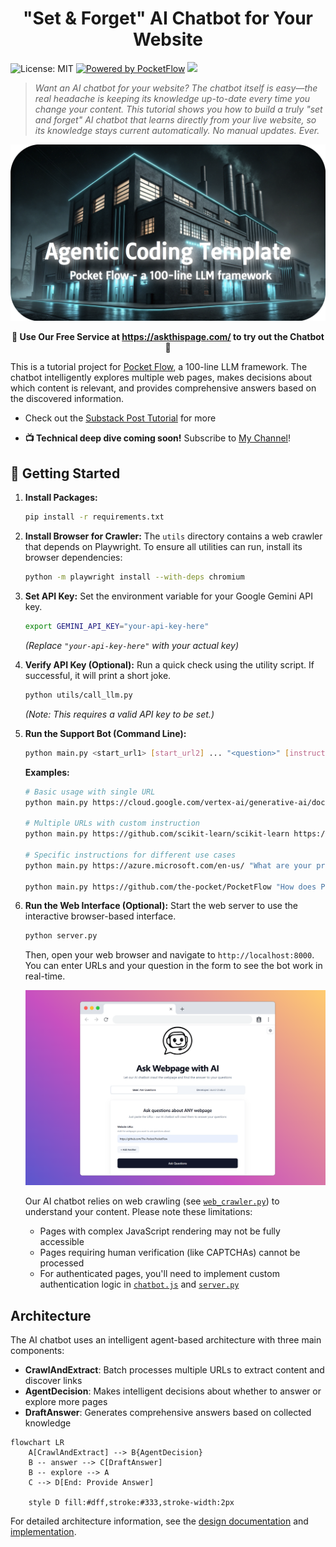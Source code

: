 <h1 align="center">"Set & Forget" AI Chatbot for Your Website</h1>

![License: MIT](https://img.shields.io/badge/License-MIT-yellow.svg)
[![Powered by PocketFlow](https://img.shields.io/badge/Powered%20by-PocketFlow-blueviolet)](https://github.com/The-Pocket/PocketFlow)
 <a href="https://discord.gg/hUHHE9Sa6T">
    <img src="https://img.shields.io/discord/1346833819172601907?logo=discord&style=flat">
</a>
> *Want an AI chatbot for your website? The chatbot itself is easy—the real headache is keeping its knowledge up-to-date every time you change your content. This tutorial shows you how to build a truly "set and forget" AI chatbot that learns directly from your live website, so its knowledge stays current automatically. No manual updates. Ever.*

<p align="center">
  <a href="https://github.com/The-Pocket/PocketFlow" target="_blank">
    <img 
      src="./assets/banner.png" 
    />
  </a>
</p>

<p align="center">
  <strong>💬 Use Our Free Service at <a href="https://askthispage.com/" target="_blank">https://askthispage.com/</a> to try out the Chatbot💬</strong>


</p>

This is a tutorial project for [Pocket Flow](https://github.com/The-Pocket/PocketFlow), a 100-line LLM framework. The chatbot intelligently explores multiple web pages, makes decisions about which content is relevant, and provides comprehensive answers based on the discovered information.

- Check out the [Substack Post Tutorial](https://pocketflow.substack.com/p/the-easiest-way-to-build-an-ai-chatbot) for more


- **📺 Technical deep dive coming soon!** Subscribe to [My Channel](https://www.youtube.com/@ZacharyLLM?sub_confirmation=1)!


## 🚀 Getting Started

1. **Install Packages:**
   ```bash
   pip install -r requirements.txt
   ```

2. **Install Browser for Crawler:**
   The `utils` directory contains a web crawler that depends on Playwright. To ensure all utilities can run, install its browser dependencies:
   ```bash
   python -m playwright install --with-deps chromium
   ```

3. **Set API Key:**
   Set the environment variable for your Google Gemini API key.
   ```bash
   export GEMINI_API_KEY="your-api-key-here"
   ```
   *(Replace `"your-api-key-here"` with your actual key)*

4. **Verify API Key (Optional):**
   Run a quick check using the utility script. If successful, it will print a short joke.
   ```bash
   python utils/call_llm.py
   ```
   *(Note: This requires a valid API key to be set.)*

5. **Run the Support Bot (Command Line):**
   ```bash
   python main.py <start_url1> [start_url2] ... "<question>" [instruction]
   ```

   **Examples:**
   ```bash
   # Basic usage with single URL
   python main.py https://cloud.google.com/vertex-ai/generative-ai/docs/models/gemini/2-5-pro "What is the pricing for Gemini 2.5 pro?"
   
   # Multiple URLs with custom instruction
   python main.py https://github.com/scikit-learn/scikit-learn https://scikit-learn.org/stable/ "How do I install this?" "Focus on technical documentation and setup guides"
   
   # Specific instructions for different use cases
   python main.py https://azure.microsoft.com/en-us/ "What are your pricing plans?" "Look for pricing information and compare different tiers"
   
   python main.py https://github.com/the-pocket/PocketFlow "How does PocketFlow work?" "Prioritize README and documentation files"
   ```

6. **Run the Web Interface (Optional):**
   Start the web server to use the interactive browser-based interface.
   ```bash
   python server.py
   ```
   Then, open your web browser and navigate to `http://localhost:8000`. You can enter URLs and your question in the form to see the bot work in real-time.

   <p align="center">
     <img src="./assets/step2.png" width="600" alt="Step 2: Enter Website URL">
   </p>


   Our AI chatbot relies on web crawling (see [`web_crawler.py`](utils/web_crawler.py)) to understand your content. Please note these limitations:
      - Pages with complex JavaScript rendering may not be fully accessible
      - Pages requiring human verification (like CAPTCHAs) cannot be processed
      - For authenticated pages, you'll need to implement custom authentication logic in [`chatbot.js`](static/chatbot.js) and [`server.py`](server.py)

## Architecture

The AI chatbot uses an intelligent agent-based architecture with three main components:

- **CrawlAndExtract**: Batch processes multiple URLs to extract content and discover links
- **AgentDecision**: Makes intelligent decisions about whether to answer or explore more pages
- **DraftAnswer**: Generates comprehensive answers based on collected knowledge

```mermaid
flowchart LR
    A[CrawlAndExtract] --> B{AgentDecision}
    B -- answer --> C[DraftAnswer]
    B -- explore --> A
    C --> D[End: Provide Answer]
    
    style D fill:#dff,stroke:#333,stroke-width:2px
```

For detailed architecture information, see the [design documentation](docs/design.md) and [implementation](nodes.py).
